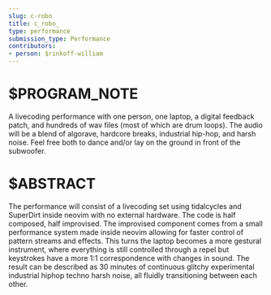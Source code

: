 ```yaml
---
slug: c-robo
title: c_robo_
type: performance
submission_type: Performance
contributors:
- person: $rinkoff-william
---
```


# $PROGRAM_NOTE

A livecoding performance with one person, one laptop, a digital feedback patch, and hundreds of wav files (most of which are drum loops). The audio will be a blend of algorave, hardcore breaks, industrial hip-hop, and harsh noise. Feel free both to dance and/or lay on the ground in front of the subwoofer.

# $ABSTRACT

The performance will consist of a livecoding set using tidalcycles and SuperDirt inside neovim with no external hardware. The code is half composed, half improvised. The improvised component comes from a small performance system made inside neovim allowing for faster control of pattern streams and effects. This turns the laptop becomes a more gestural instrument, where everything is still controlled through a repel but keystrokes have a more 1:1 correspondence with changes in sound. The result can be described as 30 minutes of continuous glitchy experimental industrial hiphop techno harsh noise, all fluidly transitioning between each other.